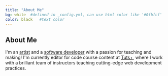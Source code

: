 ```yaml
---
title: "About Me"
bg: white  #defined in _config.yml, can use html color like '#0fbfcf'
color: black   #text color
---
```


## About Me  

I'm an [artist](http://adamarthurryan.com) and a [software developer](http://github.com/adamarthurryan) with a passion for teaching and making! I'm currently editor for code course content at [Tuts+](http://tutsplus.com), where I work with a brilliant team of instructors teaching cutting-edge web development practices.
